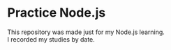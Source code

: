 # Practice Node.js

This repository was made just for my Node.js learning.<br>
I recorded my studies by date.
